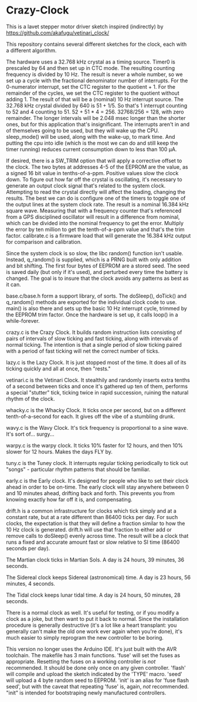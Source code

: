 Crazy-Clock
===========

This is a lavet stepper motor driver sketch inspired (indirectly) by https://github.com/akafugu/vetinari_clock/

This repository contains several different sketches for the clock, each with a different algorithm.

The hardware uses a 32.768 kHz crystal as a timing source. Timer0 is prescaled by 64 and then set up in CTC mode. The resulting counting frequency is divided by 10 Hz. The result is never a whole number, so we set up a cycle with the fractional denominator number of interrupts. For the 0-numerator interrupt, set the CTC register to the quotient + 1. For the remainder of the cycles, we set the CTC register to the quotient without adding 1. The result of that will be a (nominal) 10 Hz interrupt source. The 32.768 kHz crystal divided by 640 is 51 + 1/5. So that's 1 interrupt counting to 52 and 4 counting to 51. 52 + 51 * 4 = 256. 32768/256 = 128, with zero remainder. The longer intervals will be 2.048 msec longer than the shorter ones, but for this application that's insignificant. The interrupts aren't in and of themselves going to be used, but they will wake up the CPU. sleep_mode() will be used, along with the wake-up, to mark time. And putting the cpu into idle (which is the most we can do and still keep the timer running) reduces current consumption down to less than 100 µA.

If desired, there is a SW_TRIM option that will apply a corrective offset to the clock. The two bytes at addresses 4-5 of the EEPROM are the value, as a signed 16 bit value in tenths-of-a-ppm. Positive values slow the clock down. To figure out how far off the crystal is oscillating, it's necessary to generate an output clock signal that's related to the system clock. Attempting to read the crystal directly will affect the loading, changing the results. The best we can do is configure one of the timers to toggle one of the output lines at the system clock rate. The result is a nominal 16.384 kHz square wave. Measuring that with a frequency counter that's referenced from a GPS disciplined oscillator will result in a difference from nominal, which can be divided into the nominal frequency to get the error. Multiply the error by ten million to get the tenth-of-a-ppm value and that's the trim factor. calibrate.c is a firmware load that will generate the 16.384 kHz output for comparison and calibration.

Since the system clock is so slow, the libc random() function isn't usable. Instead, q_random() is supplied, which is a PRNG built with only addition and bit shifting. The first four bytes of EEPROM are a stored seed. The seed is saved daily (but only if it's used), and perturbed every time the battery is changed. The goal is to insure that the clock avoids any patterns as best as it can.

base.c/base.h form a support library, of sorts. The doSleep(), doTick() and q_random() methods are exported for the individual clock code to use. main() is also there and sets up the basic 10 Hz interrupt cycle, trimmed by the EEPROM trim factor. Once the hardware is set up, it calls loop() in a while-forever.

crazy.c is the Crazy Clock. It builds random instruction lists consisting of pairs of intervals of slow ticking and fast ticking, along with intervals of normal ticking. The intention is that a single period of slow ticking paired with a period of fast ticking will net the correct number of ticks.


lazy.c is the Lazy Clock. It is just stopped most of the time. It does all of its ticking quickly and all at once, then "rests."


vetinari.c is the Vetinari Clock. It stealthily and randomly inserts extra tenths of a second between ticks and once it's gathered up ten of them, performs a special "stutter" tick, ticking twice in rapid succession, ruining the natural rhythm of the clock.


whacky.c is the Whacky Clock. It ticks once per second, but on a different tenth-of-a-second for each. It gives off the vibe of a stumbling drunk.


wavy.c is the Wavy Clock. It's tick frequency is proportional to a sine wave. It's sort of... surgy...


warpy.c is the warpy clock. It ticks 10% faster for 12 hours, and then 10% slower for 12 hours. Makes the days FLY by.

tuny.c is the Tuney clock. It interrupts regular ticking periodically to tick out "songs" - particular rhythm patterns that should be familiar.

early.c is the Early clock. It's designed for people who like to set their clock ahead in order to be on-time. The early clock will stay anywhere between 0 and 10 minutes ahead, drifting back and forth. This prevents you from knowing exactly how far off it is, and compensating.


drift.h is a common infrastructure for clocks which tick simply and at a constant rate, but at a rate different than 86400 ticks per day. For such clocks, the expectation is that they will define a fraction similar to how the 10 Hz clock is generated. drift.h will use that fraction to either add or remove calls to doSleep() evenly across time. The result will be a clock that runs a fixed and accurate amount fast or slow relative to SI time (86400 seconds per day).

The Martian clock ticks in Martian Sols. A day is 24 hours, 39 minutes, 36 seconds.


The Sidereal clock keeps Sidereal (astronomical) time. A day is 23 hours, 56 minutes, 4 seconds.


The Tidal clock keeps lunar tidal time. A day is 24 hours, 50 minutes, 28 seconds.


There is a normal clock as well. It's useful for testing, or if you modify a clock as a joke, but then want to put it back to normal. Since the installation procedure is generally destructive (it's a lot like a heart transplant: you generally can't make the old one work ever again when you're done), it's much easier to simply reprogram the new controller to be boring.


This version no longer uses the Arduino IDE. It's just built with the AVR toolchain. The makefile has 3 main functions. 'fuse' will set the fuses as appropriate. Resetting the fuses on a working controller is *not* recommended. It should be done only once on any given controller. 'flash' will compile and upload the sketch indicated by the 'TYPE' macro. 'seed' will upload a 4 byte random seed to EEPROM. 'init' is an alias for 'fuse flash seed', but with the caveat that repeating 'fuse' is, again, *not* recommended. "init" is intended for bootstraping newly manufactured controllers.
